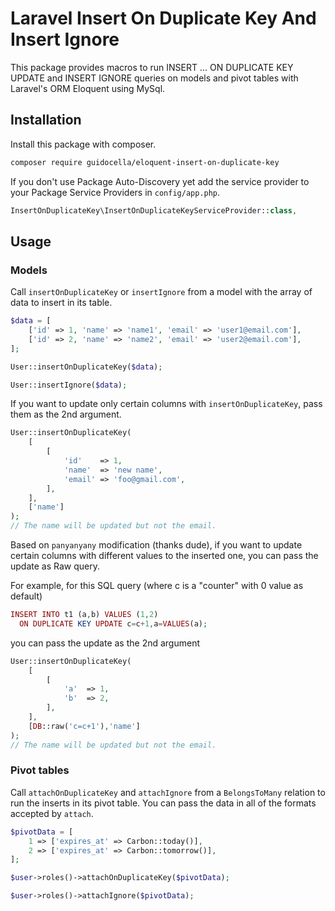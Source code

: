 # Laravel Insert On Duplicate Key And Insert Ignore

This package provides macros to run INSERT ... ON DUPLICATE KEY UPDATE and INSERT IGNORE queries on models and pivot tables with Laravel's ORM Eloquent using MySql.

## Installation

Install this package with composer.

```sh
composer require guidocella/eloquent-insert-on-duplicate-key
```

If you don't use Package Auto-Discovery yet add the service provider to your Package Service Providers in `config/app.php`.

```php
InsertOnDuplicateKey\InsertOnDuplicateKeyServiceProvider::class,
```

## Usage

### Models

Call `insertOnDuplicateKey` or `insertIgnore` from a model with the array of data to insert in its table.

```php
$data = [
    ['id' => 1, 'name' => 'name1', 'email' => 'user1@email.com'],
    ['id' => 2, 'name' => 'name2', 'email' => 'user2@email.com'],
];

User::insertOnDuplicateKey($data);

User::insertIgnore($data);
```

If you want to update only certain columns with `insertOnDuplicateKey`, pass them as the 2nd argument.

```php
User::insertOnDuplicateKey(
    [
        [
            'id'    => 1,
            'name'  => 'new name',
            'email' => 'foo@gmail.com',
        ],
    ],
    ['name']
);
// The name will be updated but not the email.
```

Based on `panyanyany` modification (thanks dude), if you want to update certain columns with different values to the inserted one, you can pass the update as Raw query.    

For example, for this SQL query (where c is a "counter" with 0 value as default)
```php
INSERT INTO t1 (a,b) VALUES (1,2)
  ON DUPLICATE KEY UPDATE c=c+1,a=VALUES(a);
```
you can pass the update as the 2nd argument  

```php
User::insertOnDuplicateKey(
    [
        [
            'a'  => 1,
            'b'  => 2,
        ],
    ],
    [DB::raw('c=c+1'),'name']
);
// The name will be updated but not the email.
```


### Pivot tables

Call `attachOnDuplicateKey` and `attachIgnore` from a `BelongsToMany` relation to run the inserts in its pivot table. You can pass the data in all of the formats accepted by `attach`.

```php
$pivotData = [
    1 => ['expires_at' => Carbon::today()],
    2 => ['expires_at' => Carbon::tomorrow()],
];

$user->roles()->attachOnDuplicateKey($pivotData);

$user->roles()->attachIgnore($pivotData);
```
